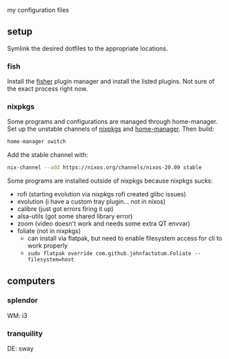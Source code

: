 my configuration files

## setup

Symlink the desired dotfiles to the appropriate locations.

### fish

Install the [fisher](https://github.com/jorgebucaran/fisher) plugin manager and
install the listed plugins. Not sure of the exact process right now.

### nixpkgs

Some programs and configurations are managed through home-manager. Set up the
unstable channels of [nixpkgs](https://nixos.org/download.html) and
[home-manager](https://github.com/nix-community/home-manager). Then build:

```bash
home-manager switch
```

Add the stable channel with:

```bash
nix-channel --add https://nixos.org/channels/nixos-20.09 stable
```

Some programs are installed outside of nixpkgs because nixpkgs sucks:

- rofi (starting evolution via nixpkgs rofi created glibc issues)
- evolution (i have a custom tray plugin... not in nixos)
- calibre (just got errors firing it up)
- alsa-utils (got some shared library error)
- zoom (video doesn't work and needs some extra QT envvar)
- foliate (not in nixpkgs)
  - can install via flatpak, but need to enable filesystem access for cli to work properly
  - `sudo flatpak override com.github.johnfactotum.Foliate --filesystem=host`

## computers

### splendor

WM: i3

### tranquility

DE: sway
